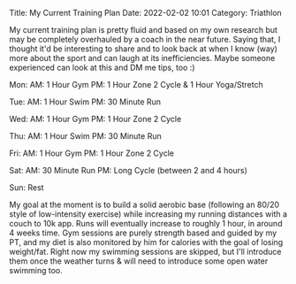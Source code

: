Title: My Current Training Plan
Date: 2022-02-02 10:01
Category: Triathlon

My current training plan is pretty fluid and based on my own research but may be completely overhauled by a coach in the near future. Saying that, I thought it'd be interesting to share and to look back at when I know (way) more about the sport and can laugh at its inefficiencies. Maybe someone experienced can look at this and DM me tips, too :) 

Mon:
    AM: 1 Hour Gym
    PM: 1 Hour Zone 2 Cycle & 1 Hour Yoga/Stretch

Tue:
    AM: 1 Hour Swim
    PM: 30 Minute Run

Wed: 
    AM: 1 Hour Gym
    PM: 1 Hour Zone 2 Cycle

Thu: 
    AM: 1 Hour Swim
    PM: 30 Minute Run

Fri: 
    AM: 1 Hour Gym
    PM: 1 Hour Zone 2 Cycle

Sat:
    AM: 30 Minute Run
    PM: Long Cycle (between 2 and 4 hours)

Sun: Rest

My goal at the moment is to build a solid aerobic base (following an 80/20 style of low-intensity exercise) while increasing my running distances with a couch to 10k app. Runs will eventually increase to roughly 1 hour, in around 4 weeks time. Gym sessions are purely strength based and guided by my PT, and my diet is also monitored by him for calories with the goal of losing weight/fat. Right now my swimming sessions are skipped, but I'll introduce them once the weather turns & will need to introduce some open water swimming too.